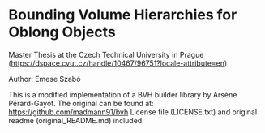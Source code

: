 # Bounding Volume Hierarchies for Oblong Objects
Master Thesis at the Czech Technical University in Prague (https://dspace.cvut.cz/handle/10467/96751?locale-attribute=en)

Author: Emese Szabó

This is a modified implementation of a BVH builder library by Arsène Pérard-Gayot. 
The original can be found at: https://github.com/madmann91/bvh
License file (LICENSE.txt) and original readme (original_README.md) included.
